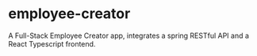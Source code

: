 # employee-creator
A Full-Stack Employee Creator app, integrates a spring RESTful API and a React Typescript frontend.
